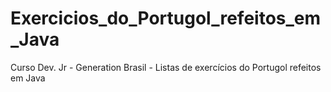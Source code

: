 # Exercicios_do_Portugol_refeitos_em_Java
Curso Dev. Jr - Generation Brasil - Listas de exercícios do Portugol refeitos em Java

